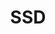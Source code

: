 ---
artist: 'Jay Daniel'
title: SSD
apple_link: 'https://music.apple.com/us/album/ssd-ep/1497605511'
link: 'https://www.dropbox.com/s/sks1c2b7rlpjmak/JAYSSD.zip?dl=1'
content: ""
new_image: ../assets/FFWD/SSD.png
published_date: '2020-04-04T03:00:29.000Z'
---